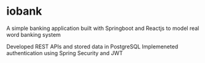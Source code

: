 # iobank
A simple banking application built with Springboot and Reactjs to model real word banking system

Developed REST APIs and stored data in PostgreSQL
Implemeneted authentication using Spring Security and JWT 



